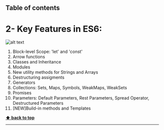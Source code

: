## Table of contents
# 2- Key Features in ES6:

![alt text](http://www.leolanese.com/es6.svg "JS")

01. Block-level Scope: 'let' and 'const'
02. Arrow functions
03. Classes and Inheritance
04. Modules
05. New utility methods for Strings and Arrays
06. Destructuring assigments
07. Generators
08. Collections: Sets, Maps, Symbols, WeakMaps, WeakSets
09. Promises
10. Parameters: Default Parameters, Rest Parameters, Spread Operator, Destructured Parameters 
11. [NEW]Build-in methods and Templates


**[⬆ back to top](#table-of-contents)**

----------------------------------------------------------------------------------------------------------------------
